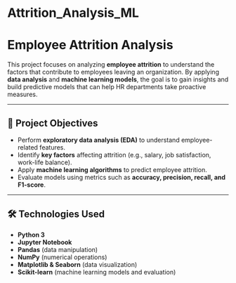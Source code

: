 # Attrition_Analysis_ML

# Employee Attrition Analysis

This project focuses on analyzing **employee attrition** to understand the factors that contribute to employees leaving an organization. By applying **data analysis** and **machine learning models**, the goal is to gain insights and build predictive models that can help HR departments take proactive measures.

---

## 📌 Project Objectives
- Perform **exploratory data analysis (EDA)** to understand employee-related features.
- Identify **key factors** affecting attrition (e.g., salary, job satisfaction, work-life balance).
- Apply **machine learning algorithms** to predict employee attrition.
- Evaluate models using metrics such as **accuracy, precision, recall, and F1-score**.

---

## 🛠️ Technologies Used
- **Python 3**
- **Jupyter Notebook**
- **Pandas** (data manipulation)
- **NumPy** (numerical operations)
- **Matplotlib & Seaborn** (data visualization)
- **Scikit-learn** (machine learning models and evaluation)
